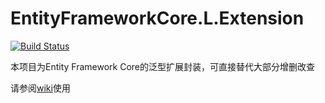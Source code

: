 # EntityFrameworkCore.L.Extension

[![Build Status](https://dev.azure.com/Y-Y-Liu/EntityFrameworkCore.L.Extension/_apis/build/status/sbchong.EntityFrameworkCore.L.Extension?branchName=master)](https://dev.azure.com/Y-Y-Liu/EntityFrameworkCore.L.Extension/_build/latest?definitionId=3&branchName=master)

本项目为Entity Framework Core的泛型扩展封装，可直接替代大部分增删改查

请参阅[wiki](https://github.com/sbchong/EntityFrameworkCore.L.Extension/wiki)使用
